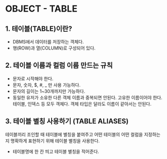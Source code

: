 # OBJECT - TABLE

## 1. 테이블\(TABLE\)이란? 

* DBMS에서 데이터를 저장하는 객체다. 
* 행\(ROW\)과 열\(COLUMN\)로 구성되어 있다. 

## 2. 테이블 이름과 컬럼 이름 만드는 규칙 

* 문자로 시작해야 한다. 
* 문자, 숫자, $, \#, \_ 만 사용 가능하다. 
* 문자의 길이는 1~30개까지만 가능하다. 
* 동일한 유저가 소유한 다른 객체 이름과 중복되면 안된다. 고유한 이름이어야 한다. 테이블, 인덱스 등 모두 객체다. 객체 타입은 달라도 이름이 같아서는 안된다.

## 3. 테이블 별칭 사용하기 \(TABLE ALIASES\)

테이블끼리 조인할 때 테이블에 별칭을 붙여주고 어떤 테이블의 어떤 컬럼을 지정하는 지 명확하게 표현하기 위해 테이블 별칭을 사용한다. 

* 테이블명에 한 칸 띄고 테이블 별칭을 적어준다.

